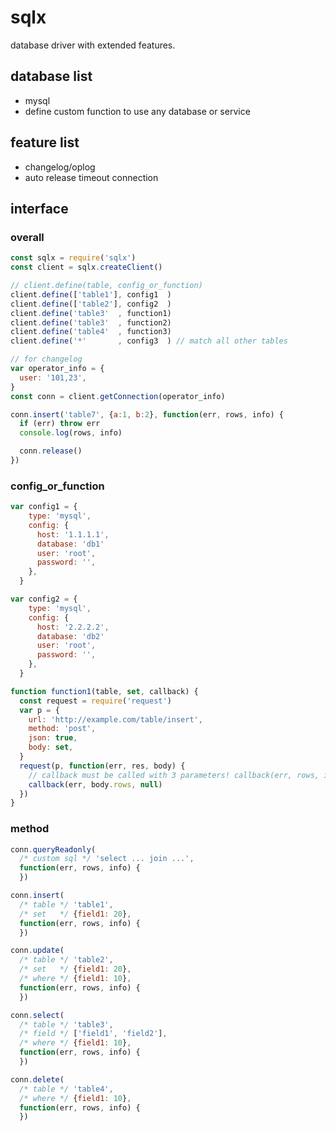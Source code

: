 # sqlx
database driver with extended features.

## database list
* mysql
* define custom function to use any database or service

## feature list
* changelog/oplog
* auto release timeout connection

## interface


### overall
```javascript
const sqlx = require('sqlx')
const client = sqlx.createClient()

// client.define(table, config_or_function)
client.define(['table1'], config1  )
client.define(['table2'], config2  )
client.define('table3'  , function1)
client.define('table3'  , function2)
client.define('table4'  , function3)
client.define('*'       , config3  ) // match all other tables

// for changelog
var operator_info = {
  user: '101,23',
}
const conn = client.getConnection(operator_info)

conn.insert('table7', {a:1, b:2}, function(err, rows, info) {
  if (err) throw err
  console.log(rows, info)

  conn.release()
})

```

### config_or_function
```javascript
var config1 = {
    type: 'mysql',
    config: {
      host: '1.1.1.1',
      database: 'db1'
      user: 'root',
      password: '',
    },
  }

var config2 = {
    type: 'mysql',
    config: {
      host: '2.2.2.2',
      database: 'db2'
      user: 'root',
      password: '',
    },
  }

function function1(table, set, callback) {
  const request = require('request')
  var p = {
    url: 'http://example.com/table/insert',
    method: 'post',
    json: true,
    body: set,
  }
  request(p, function(err, res, body) {
    // callback must be called with 3 parameters! callback(err, rows, info)
    callback(err, body.rows, null)
  })
}
```


### method
```javascript
conn.queryReadonly(
  /* custom sql */ 'select ... join ...',
  function(err, rows, info) {
  })

conn.insert(
  /* table */ 'table1',
  /* set   */ {field1: 20},
  function(err, rows, info) {
  })

conn.update(
  /* table */ 'table2',
  /* set   */ {field1: 20},
  /* where */ {field1: 10},
  function(err, rows, info) {
  })

conn.select(
  /* table */ 'table3',
  /* field */ ['field1', 'field2'],
  /* where */ {field1: 10},
  function(err, rows, info) {
  })

conn.delete(
  /* table */ 'table4',
  /* where */ {field1: 10},
  function(err, rows, info) {
  })
```


